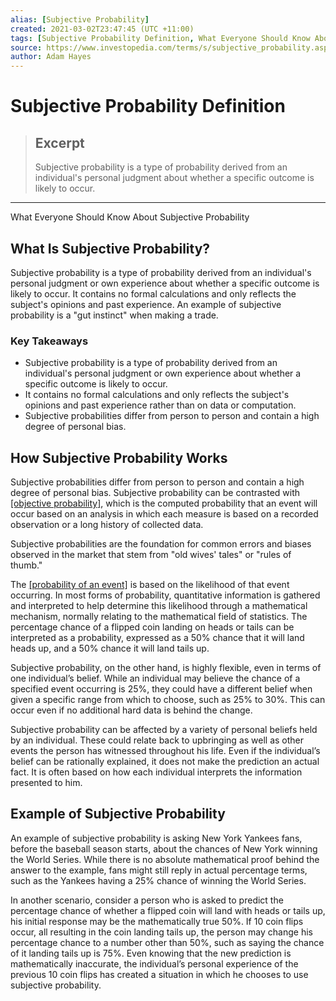 ```yaml
---
alias: [Subjective Probability]
created: 2021-03-02T23:47:45 (UTC +11:00)
tags: [Subjective Probability Definition, What Everyone Should Know About Subjective Probability]
source: https://www.investopedia.com/terms/s/subjective_probability.asp
author: Adam Hayes
---
```


# Subjective Probability Definition

> ## Excerpt
> Subjective probability is a type of probability derived from an individual's personal judgment about whether a specific outcome is likely to occur.

---

What Everyone Should Know About Subjective Probability
## What Is Subjective Probability?

Subjective probability is a type of probability derived from an individual's personal judgment or own experience about whether a specific outcome is likely to occur. It contains no formal calculations and only reflects the subject's opinions and past experience. An example of subjective probability is a "gut instinct" when making a trade.

### Key Takeaways

-   Subjective probability is a type of probability derived from an individual's personal judgment or own experience about whether a specific outcome is likely to occur.
-   It contains no formal calculations and only reflects the subject's opinions and past experience rather than on data or computation.
-   Subjective probabilities differ from person to person and contain a high degree of personal bias.

## How Subjective Probability Works

Subjective probabilities differ from person to person and contain a high degree of personal bias. Subjective probability can be contrasted with [[objective probability]](https://www.investopedia.com/terms/o/objective-probability.asp), which is the computed probability that an event will occur based on an analysis in which each measure is based on a recorded observation or a long history of collected data.

Subjective probabilities are the foundation for common errors and biases observed in the market that stem from "old wives' tales" or "rules of thumb."

The [[probability of an event]](https://www.investopedia.com/articles/06/probabilitydistribution.asp) is based on the likelihood of that event occurring. In most forms of probability, quantitative information is gathered and interpreted to help determine this likelihood through a mathematical mechanism, normally relating to the mathematical field of statistics. The percentage chance of a flipped coin landing on heads or tails can be interpreted as a probability, expressed as a 50% chance that it will land heads up, and a 50% chance it will land tails up.

Subjective probability, on the other hand, is highly flexible, even in terms of one individual’s belief. While an individual may believe the chance of a specified event occurring is 25%, they could have a different belief when given a specific range from which to choose, such as 25% to 30%. This can occur even if no additional hard data is behind the change.

Subjective probability can be affected by a variety of personal beliefs held by an individual. These could relate back to upbringing as well as other events the person has witnessed throughout his life. Even if the individual’s belief can be rationally explained, it does not make the prediction an actual fact. It is often based on how each individual interprets the information presented to him.

## Example of Subjective Probability

An example of subjective probability is asking New York Yankees fans, before the baseball season starts, about the chances of New York winning the World Series. While there is no absolute mathematical proof behind the answer to the example, fans might still reply in actual percentage terms, such as the Yankees having a 25% chance of winning the World Series.

In another scenario, consider a person who is asked to predict the percentage chance of whether a flipped coin will land with heads or tails up, his initial response may be the mathematically true 50%. If 10 coin flips occur, all resulting in the coin landing tails up, the person may change his percentage chance to a number other than 50%, such as saying the chance of it landing tails up is 75%. Even knowing that the new prediction is mathematically inaccurate, the individual’s personal experience of the previous 10 coin flips has created a situation in which he chooses to use subjective probability.
